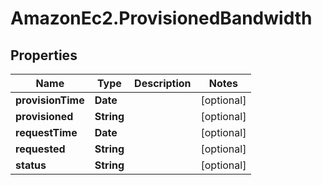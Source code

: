 # AmazonEc2.ProvisionedBandwidth

## Properties

Name | Type | Description | Notes
------------ | ------------- | ------------- | -------------
**provisionTime** | **Date** |  | [optional] 
**provisioned** | **String** |  | [optional] 
**requestTime** | **Date** |  | [optional] 
**requested** | **String** |  | [optional] 
**status** | **String** |  | [optional] 


